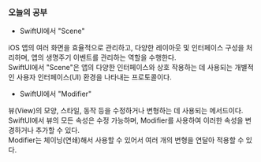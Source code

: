### 오늘의 공부


- SwiftUI에서 "Scene"

iOS 앱의 여러 화면을 효율적으로 관리하고, 다양한 레이아웃 및 인터페이스 구성을 처리하며, 앱의 생명주기 이벤트를 관리하는 역할을 수행한다.<br>
SwiftUI에서 "Scene"은 앱의 다양한 인터페이스와 상호 작용하는 데 사용되는 개별적인 사용자 인터페이스(UI) 환경을 나타내는 프로토콜이다.<br>

- SwiftUI에서 "Modifier"

뷰(View)의 모양, 스타일, 동작 등을 수정하거나 변형하는 데 사용되는 메서드이다.<br>
SwiftUI에서 뷰의 모든 속성은 수정 가능하며, Modifier를 사용하여 이러한 속성을 변경하거나 추가할 수 있다.<br>
Modifier는 체이닝(연쇄)해서 사용할 수 있어서 여러 개의 변형을 연달아 적용할 수 있다.<br>

